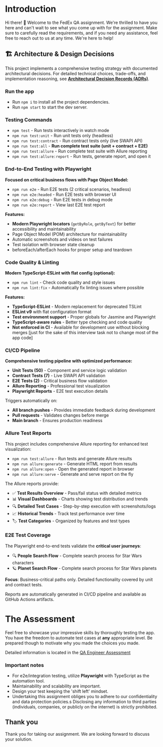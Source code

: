 # Introduction

Hi there! 👋 Welcome to the FedEx QA assignment. We're thrilled to have you here
and can't wait to see what you come up with for the assignment. Make sure to
carefully read the requirements, and if you need any assistance, feel free to
reach out to us at any time. We're here to help!

## 🏗️ Architecture & Design Decisions
This project implements a comprehensive testing strategy with documented architectural decisions. For detailed technical choices, trade-offs, and implementation reasoning, see **[Architectural Decision Records (ADRs)](./docs/adr/README.md)**.

### Run the app
- Run `npm i` to install all the project dependencies.
- Run `npm start` to start the dev server.

### Testing Commands
- `npm test` - Run tests interactively in watch mode
- `npm run test:unit` - Run unit tests only (headless)
- `npm run test:contract` - Run contract tests only (live SWAPI API)
- `npm run test:all` - **Run complete test suite (unit + contract + E2E)**
- `npm run test:allure` - Run complete test suite with Allure reporting
- `npm run test:allure:report` - Run tests, generate report, and open it

### End-to-End Testing with Playwright
**Focused on critical business flows with Page Object Model:**
- `npm run e2e` - Run E2E tests (2 critical scenarios, headless)
- `npm run e2e:headed` - Run E2E tests with browser UI
- `npm run e2e:debug` - Run E2E tests in debug mode
- `npm run e2e:report` - View last E2E test report

**Features:**
- **Modern Playwright locators** (`getByRole`, `getByText`) for better accessibility and maintainability
- Page Object Model (POM) architecture for maintainability
- Automatic screenshots and videos on test failures
- Test isolation with browser state cleanup
- beforeEach/afterEach hooks for proper setup and teardown

### Code Quality & Linting
**Modern TypeScript-ESLint with flat config (optional):**
- `npm run lint` - Check code quality and style issues
- `npm run lint:fix` - Automatically fix linting issues where possible

**Features:**
- **TypeScript-ESLint** - Modern replacement for deprecated TSLint
- **ESLint v9** with flat configuration format
- **Test environment support** - Proper globals for Jasmine and Playwright
- **TypeScript-aware rules** - Better type checking and code quality
- **Not enforced in CI** - Available for development use without blocking merges [just for the sake of this interview task not to change most of the app code]

### CI/CD Pipeline
**Comprehensive testing pipeline with optimized performance:**
- **Unit Tests (50)** - Component and service logic validation
- **Contract Tests (7)** - Live SWAPI API validation  
- **E2E Tests (2)** - Critical business flow validation
- **Allure Reporting** - Professional test visualization
- **Playwright Reports** - E2E test execution details

Triggers automatically on:
- **All branch pushes** - Provides immediate feedback during development
- **Pull requests** - Validates changes before merge
- **Main branch** - Ensures production readiness

### Allure Test Reports
This project includes comprehensive Allure reporting for enhanced test visualization:

- `npm run test:allure` - Run tests and generate Allure results
- `npm run allure:generate` - Generate HTML report from results
- `npm run allure:open` - Open the generated report in browser
- `npm run allure:serve` - Generate and serve report on the fly

The Allure reports provide:
- ✅ **Test Results Overview** - Pass/fail status with detailed metrics
- 📊 **Visual Dashboards** - Charts showing test distribution and trends
- 🔍 **Detailed Test Cases** - Step-by-step execution with screenshots/logs
- 📈 **Historical Trends** - Track test performance over time
- 🏷️ **Test Categories** - Organized by features and test types

### E2E Test Coverage
The Playwright end-to-end tests validate the **critical user journeys**:
- 🔍 **People Search Flow** - Complete search process for Star Wars characters  
- 🪐 **Planet Search Flow** - Complete search process for Star Wars planets

**Focus**: Business-critical paths only. Detailed functionality covered by unit and contract tests.

Reports are automatically generated in CI/CD pipeline and available as GitHub Actions artifacts.

# The Assessment
Feel free to showcase your impressive skills by thoroughly testing the app.
You have the freedom to automate test cases at **any** appropriate level. 
Be prepared though to motivate why you made the choices you made.

Detailed information is located in the [QA Engineer Assessment](./ASSESSMENT.MD)

### Important notes
- For e2e/integration testing, utilize **Playwright** with TypeScript as the automation tool.
- Maintainability and scalability are important.
- Design your test keeping the 'shift left' mindset.
- Undertaking this assignment obliges you to adhere to our confidentiality and data protection policies.s
  Disclosing any information to third parties (individuals, companies, or publicly on the internet) is strictly prohibited.

## Thank you
Thank you for taking our assignment.
We are looking forward to discuss your solution.
